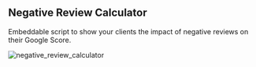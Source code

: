 ## Negative Review Calculator

Embeddable script to show your clients the impact of negative reviews on their Google Score. 

![negative_review_calculator](https://github.com/tokvault/negativeReviewCalculator/assets/133962132/d4ab9c1c-5dd3-4a81-8b27-3af4fb7c504a)
